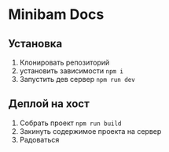 # Minibam Docs

## Установка

1. Клонировать репозиторий
2. установить зависимости `npm i`
3. Запустить дев сервер `npm run dev`

## Деплой на хост

1. Собрать проект `npm run build`
2. Закинуть содержимое проекта на сервер
3. Радоваться
